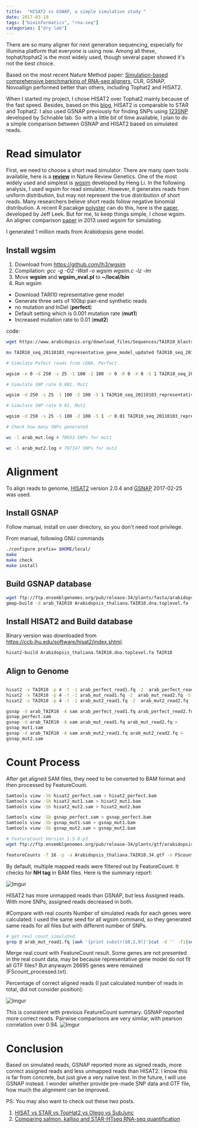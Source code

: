 ```yaml
---
title:  "HISAT2 vs GSNAP, a simple simulation study "
date: 2017-03-19
tags: ["bioinformatics", "rna-seq"]
categories: ["dry lab"]
---
```


There are so many aligner for next generation sequencing, especially for illumina platform that everyone is using now. Among all these, tophat/tophat2 is the most widely used, though several paper showed it's not the best choice.

<!--more-->

Based on the most recent Nature Method paper: [Simulation-based comprehensive benchmarking of RNA-seq aligners](https://go.nature.com/2mD3zwU), CLR, GSNAP, Novoallign performed better than others, including Tophat2 and HISAT2.

When I started my project, I chose HISAT2 over Tophat2 mainly because of the fast speed. Besides, based on this [blog](https://bit.ly/2ngO3Kn), HISAT2 is comparable to STAR and Tophat2. I also used GSNAP previously for finding SNPs using [123SNP](https://bit.ly/2mkwWDb) developed by Schnable lab. So with a little bit of time available, I  plan to do a simple comparison between GSNAP and HISAT2 based on simulated reads.

# Read simulator

First, we need to choose a short read simulator. There are many open tools available, here is a [**review**](https://go.nature.com/2mkr4d9) in Nature Review Genetics. One of the most widely used and simplest is [wgsim](https://github.com/lh3/wgsim) developed by Heng Li. In the following analysis, I used wgsim for read simulator. However, it generates reads from uniform distribution, but may not represent the true distribution of short reads. Many researchers believe short reads follow negative binomial distribution. A recent R pacakge [polyster](https://bit.ly/2nxvzBo) can do this, here is the [paper](https://bit.ly/2mF6t5W), developed by Jeff Leek. But for me, to keep things simple, I chose wgsim. An aligner comparison [paper](https://bit.ly/2lUu0kD) in 2013 used wgsim for simulating.

I generated 1 million reads from Arabidopsis gene model.

## Install wgsim

1. Download from https://github.com/lh3/wgsim
2. Compilation: *gcc -g -O2 -Wall -o wgsim wgsim.c -lz -lm*
3. Move **wgsim** and **wgsim_eval.pl** to **~/local/bin**
4. Run wgsim

* Download TARI10 representative gene model
* Generate three sets of 100bp pair-end synthetic reads
* no mutation and InDel  (**perfect**)
* Default setting  which is 0.001 mutation rate (**mut1**)
* Increased mutation rate to 0.01 (**mut2**)

code:
```bash
wget https://www.arabidopsis.org/download_files/Sequences/TAIR10_blastsets/TAIR10_seq_20110103_representative_gene_model_updated

mv TAIR10_seq_20110103_representative_gene_model_updated TAIR10_seq_20110103_representative_gene_model_updated.fasta

# Simulate Pefect reads from cDNA. Perfect

wgsim -e 0 -d 250 -s 25 -1 100 -2 100 -r 0 -R 0 -X 0 -S 1 TAIR10_seq_20110103_representative_gene_model_updated.fasta arab_perfect_read1.fq arab_perfect_read2.fq 2> arab_perfect.short 1>arab_perfect.log

# Simulate SNP rate 0.001. Mut1

wgsim -d 250 -s 25 -1 100 -2 100 -S 1 TAIR10_seq_20110103_representative_gene_model_updated.fasta arab_mut_read1.fq arab_mut_read2.fq 2> arab_mut.short 1> arab_mut.log

# Simulate SNP rate 0.01. Mut2

wgsim -d 250 -s 25 -1 100 -2 100 -S 1 -r 0.01 TAIR10_seq_20110103_representative_gene_model_updated.fasta arab_mut2_read1.fq arab_mut2_read2.fq 2> arab_mut2.short 1>arab_mut2.log

# Check how many SNPs generated

wc -l arab_mut.log # 70653 SNPs for mut1

wc -l arab_mut2.log # 707347 SNPs for mut2

```

# Alignment

To align reads to genome, [HISAT2](https://ccb.jhu.edu/software/hisat2/index.shtml) version 2.0.4 and [GSNAP](http://research-pub.gene.com/gmap/) 2017-02-25 was used.

## Install GSNAP
Follow manual, install on user directory, so you don't need root privilege.

From manual, following GNU commands
```bash
./configure prefix= $HOME/local/
make
make check
make install
```
## Build GSNAP database
```bash
wget ftp://ftp.ensemblgenomes.org/pub/release-34/plants/fasta/arabidopsis_thaliana/dna/Arabidopsis_thaliana.TAIR10.dna.toplevel.fa.gz
gmap-build -d arab_TAIR10 Arabidopsis_thaliana.TAIR10.dna.toplevel.fa
```

## Install HISAT2 and Build database
Binary version was downloaded from https://ccb.jhu.edu/software/hisat2/index.shtml.

```bash
hisat2-build Arabidopsis_thaliana.TAIR10.dna.toplevel.fa TAIR10
```

## Align to Genome
```bash

hisat2 -x TAIR10 -p 4 -t -1 arab_perfect_read1.fq -2  arab_perfect_read2.fq -S hisat2_perfect.sam 2>hisat2_perfect.txt
hisat2 -x TAIR10 -p 4 -t -1 arab_mut_read1.fq -2  arab_mut_read2.fq -S hisat2_mut1.sam 2>hisat2_mut1.txt
hisat2 -x TAIR10 -p 4 -t -1 arab_mut2_read1.fq -2  arab_mut2_read2.fq -S hisat2_mut2.sam 2>hisat2_mut2.txt

gsnap -d arab_TAIR10 -A sam arab_perfect_read1.fq arab_perfect_read2.fq >
gsnap_perfect.sam
gsnap -d arab_TAIR10 -A sam arab_mut_read1.fq arab_mut_read2.fq >
gsnap_mut1.sam
gsnap -d arab_TAIR10 -A sam arab_mut2_read1.fq arab_mut2_read2.fq >
gsnap_mut2.sam
```

# Count Process
After get aligned SAM files, they need to be converted to BAM format and then processed by FeatureCount.

```bash
Samtools view -Sb hisat2_perfect.sam > hisat2_perfect.bam
Samtools view -Sb hisat2_mut1.sam > hisat2_mut1.bam
Samtools view -Sb hisat2_mut2.sam > hisat2_mut2.bam

Samtools view -Sb gsnap_perfect.sam > gsnap_perfect.bam
Samtools view -Sb gsnap_mut1.sam > gsnap_mut1.bam
Samtools view -Sb gsnap_mut2.sam > gsnap_mut2.bam

# FeatureCount Version 1.5.0-p3
wget ftp://ftp.ensemblgenomes.org/pub/release-34/plants/gtf/arabidopsis_thaliana/Arabidopsis_thaliana.TAIR10.34.gtf.gz

featureCounts -T 16 -p -a Arabidopsis_thaliana.TAIR10.34.gtf -o FScount.txt gsnap_perfect.bam gsnap_mut1.bam gsnap_mut2.bam hisat2_perfect.bam hisat2_mut1.bam hisat_mut2.bam 2>FS.info
```
By default, multiple mapped reads were filtered out by FeatureCount. It checks for **NH tag** in BAM files.
Here is the summary report:

![Imgur](https://i.imgur.com/SzrMoHM.png)

HISAT2 has more unmapped reads than GSNAP, but less Assigned reads. With more SNPs, assigned reads decreased in both.

#Compare with real counts
Number of simulated reads for each genes were calculated. I used the same seed for all wgsim command, so they generated same reads for all files but with different number of SNPs.

```bash
# get real count simulated.
grep @ arab_mut_read1.fq |awk '{print substr($0,2,9)}'|cut -d '' -f1|sort -n|uniq -c >arab_mut_read1.realC
```
Merge real count with FeatureCount result. Some genes are not presented in the real count data, may be because representative gene model do not fit all GTF files? But anywaym 26695 genes were remained (FScount_processed.txt).

Percentage of correct aligned reads (I just calculated number of reads in total, did not consider position):

![Imgur](https://i.imgur.com/lY30YG5.png)

This is consistent with previous FeatureCount summary. GSNAP reported more correct reads.
Pairwise comparisons are very similar, with pearson correlation over 0.94.
![Imgur](https://i.imgur.com/WICckma.png)

# Conclusion
Based on simulated reads, GSNAP reported more as signed reads, more correct assigned reads and less unmapped reads than HISAT2. I know this is far from concrete, but just give a very naiive test. In the future, I will use GSNAP instead. I wonder whether provide pre-made SNP data and GTF file, how much the alignment can be improved.

PS: You may also want to check out these two posts.
1. [HISAT vs STAR vs TopHat2 vs Olego vs SubJunc](https://bit.ly/2ngO3Kn)
2. [Comparing salmon, kalliso and STAR-HTseq RNA-seq quantification](https://bit.ly/2nwXLVJ)

